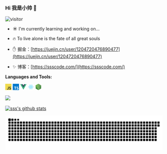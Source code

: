 ### Hi 我是小帅 :clap:

![visitor](https://visitor-badge.glitch.me/badge?page_id=js-banana.js-banana)

- :sunny: I'm currently learning and working on...

<!-- - :laughing: I'm currently learning... -->

<!-- - :open_mouth: QQ：***1214756519*** -->

<!-- - :running: Me：[https://me.ssscode.com/](https://me.ssscode.com/) -->

- :fire: To live alone is the fate of all great souls

<!-- - :fire: Slogan：学而不思则罔，思而不学则殆。 -->

- :raised_hand: 掘金：[https://juejin.cn/user/1204720476890477](https://juejin.cn/user/1204720476890477)

- :sparkles: 博客：[https://ssscode.com/](https://ssscode.com/)

**Languages and Tools:**  

<code><img height="20" src="https://raw.githubusercontent.com/github/explore/80688e429a7d4ef2fca1e82350fe8e3517d3494d/topics/javascript/javascript.png"></code>
<code><img height="20" src="https://raw.githubusercontent.com/github/explore/80688e429a7d4ef2fca1e82350fe8e3517d3494d/topics/typescript/typescript.png"></code>
<code><img height="20" src="https://raw.githubusercontent.com/github/explore/80688e429a7d4ef2fca1e82350fe8e3517d3494d/topics/vue/vue.png"></code>
<code><img height="20" src="https://raw.githubusercontent.com/github/explore/80688e429a7d4ef2fca1e82350fe8e3517d3494d/topics/react/react.png"></code>
<code><img height="20" src="https://raw.githubusercontent.com/github/explore/80688e429a7d4ef2fca1e82350fe8e3517d3494d/topics/nodejs/nodejs.png"></code>

<img height="120" src="https://cdn.jsdelivr.net/gh/JS-banana/images/vuepress/4.png" />

[![sss's github stats](https://github-readme-stats.vercel.app/api?username=JS-banana&show_icons=true&theme=synthwave)](https://github.com/anuraghazra/github-readme-stats)

![github contribution grid snake animation](https://github.com/JS-banana/JS-banana/blob/output/github-contribution-grid-snake.svg)
